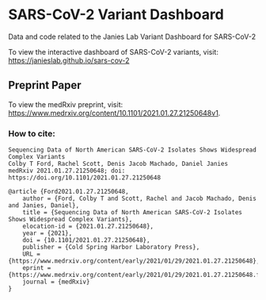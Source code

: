 # SARS-CoV-2 Variant Dashboard
Data and code related to the Janies Lab Variant Dashboard for SARS-CoV-2

To view the interactive dashboard of SARS-CoV-2 variants, visit: https://janieslab.github.io/sars-cov-2

## Preprint Paper

To view the medRxiv preprint, visit: https://www.medrxiv.org/content/10.1101/2021.01.27.21250648v1.

### How to cite:
```
Sequencing Data of North American SARS-CoV-2 Isolates Shows Widespread Complex Variants
Colby T Ford, Rachel Scott, Denis Jacob Machado, Daniel Janies
medRxiv 2021.01.27.21250648; doi: https://doi.org/10.1101/2021.01.27.21250648 
```

```
@article {Ford2021.01.27.21250648,
	author = {Ford, Colby T and Scott, Rachel and Jacob Machado, Denis and Janies, Daniel},
	title = {Sequencing Data of North American SARS-CoV-2 Isolates Shows Widespread Complex Variants},
	elocation-id = {2021.01.27.21250648},
	year = {2021},
	doi = {10.1101/2021.01.27.21250648},
	publisher = {Cold Spring Harbor Laboratory Press},
	URL = {https://www.medrxiv.org/content/early/2021/01/29/2021.01.27.21250648},
	eprint = {https://www.medrxiv.org/content/early/2021/01/29/2021.01.27.21250648.full.pdf},
	journal = {medRxiv}
}
```
